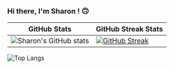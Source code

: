 ### Hi there, I'm Sharon ! :upside_down_face:

| GitHub Stats | GitHub Streak Stats |
| ------------ | ------------- |
| ![Sharon's GitHub stats](https://github-readme-stats.vercel.app/api?username=atienosonia&show_icons=true&theme=great-gatsby) | [![GitHub Streak](https://streak-stats.demolab.com/?user=atienosonia&theme=dark)](https://git.io/streak-stats) | 

![Top Langs](https://github-readme-stats.vercel.app/api/top-langs/?username=atienosonia&langs_count=8)







